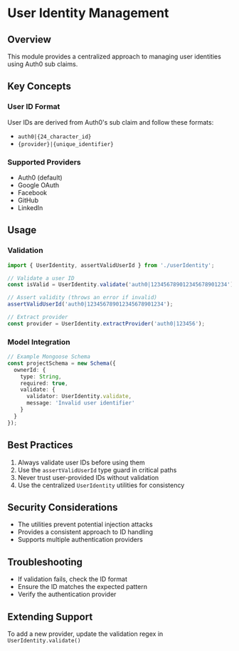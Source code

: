 # User Identity Management

## Overview

This module provides a centralized approach to managing user identities using Auth0 sub claims.

## Key Concepts

### User ID Format

User IDs are derived from Auth0's sub claim and follow these formats:
- `auth0|{24_character_id}`
- `{provider}|{unique_identifier}`

### Supported Providers
- Auth0 (default)
- Google OAuth
- Facebook
- GitHub
- LinkedIn

## Usage

### Validation

```typescript
import { UserIdentity, assertValidUserId } from './userIdentity';

// Validate a user ID
const isValid = UserIdentity.validate('auth0|123456789012345678901234');

// Assert validity (throws an error if invalid)
assertValidUserId('auth0|123456789012345678901234');

// Extract provider
const provider = UserIdentity.extractProvider('auth0|123456');
```

### Model Integration

```typescript
// Example Mongoose Schema
const projectSchema = new Schema({
  ownerId: {
    type: String,
    required: true,
    validate: {
      validator: UserIdentity.validate,
      message: 'Invalid user identifier'
    }
  }
});
```

## Best Practices

1. Always validate user IDs before using them
2. Use the `assertValidUserId` type guard in critical paths
3. Never trust user-provided IDs without validation
4. Use the centralized `UserIdentity` utilities for consistency

## Security Considerations

- The utilities prevent potential injection attacks
- Provides a consistent approach to ID handling
- Supports multiple authentication providers

## Troubleshooting

- If validation fails, check the ID format
- Ensure the ID matches the expected pattern
- Verify the authentication provider

## Extending Support

To add a new provider, update the validation regex in `UserIdentity.validate()`